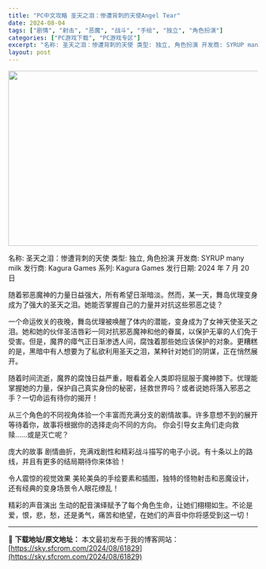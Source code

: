 ```yaml
---
title: "PC中文攻略 圣天之泪：惨遭背刺的天使Angel Tear"
date: 2024-08-04
tags: ["剧情", "射击", "恶魔", "战斗", "手绘", "独立", "角色扮演"]
categories: ["PC游戏下载", "PC游戏专区"]
excerpt: "名称: 圣天之泪：惨遭背刺的天使 类型: 独立, 角色扮演 开发商: SYRUP many milk 发行商: Kagura Games 系列: Kagura Games 发行日期: 2024 年 7 月 20 日 随着邪恶魔神的力量日益强大，所有希望日渐暗淡。然而，某一天，舞岛优理变身成为了强大的&hellip;"
layout: post
---
```


<img class="aligncenter size-full wp-image-61830" src="https://sky.sfcrom.com/wp-content/uploads/2024/08/2024080412302669.webp" alt="" width="616" height="353" />

名称: 圣天之泪：惨遭背刺的天使
类型: 独立, 角色扮演
开发商: SYRUP many milk
发行商: Kagura Games
系列: Kagura Games
发行日期: 2024 年 7 月 20 日

随着邪恶魔神的力量日益强大，所有希望日渐暗淡。然而，某一天，舞岛优理变身成为了强大的圣天之泪。她能否掌握自己的力量并对抗这些邪恶之徒？

一个命运攸关的夜晚，舞岛优理被唤醒了体内的潜能，变身成为了女神天使圣天之泪。她和她的伙伴圣洁唇彩一同对抗邪恶魔神和他的眷属，以保护无辜的人们免于受害。但是，魔界的瘴气正日渐渗透人间，腐蚀着那些她应该保护的对象。更糟糕的是，黑暗中有人想要为了私欲利用圣天之泪，某种针对她们的阴谋，正在悄然展开。

随着时间流逝，魔界的腐蚀日益严重，眼看着全人类即将屈服于魔神膝下。优理能掌握她的力量，保护自己真实身份的秘密，拯救世界吗？或者说她将落入邪恶之手？一切命运有待你的揭开！

从三个角色的不同视角体验一个丰富而充满分支的剧情故事。许多意想不到的展开等待着你，故事将根据你的选择走向不同的方向。
你会引导女主角们走向救赎……或是灭亡呢？

庞大的故事
剧情曲折，充满戏剧性和精彩战斗描写的电子小说。有十条以上的路线，并且有更多的结局期待你来体验！

令人震惊的视觉效果
美轮美奂的手绘要素和插图，独特的怪物射击和恶魔设计，还有经典的变身场景令人眼花缭乱！

精彩的声音演出
生动的配音演绎赋予了每个角色生命，让她们栩栩如生。不论是爱，恨，悲，愁，还是勇气，痛苦和绝望，在她们的声音中你将感受到这一切！

---
📖 **下载地址/原文地址：** 本文最初发布于我的博客网站：[https://sky.sfcrom.com/2024/08/61829](https://sky.sfcrom.com/2024/08/61829)
